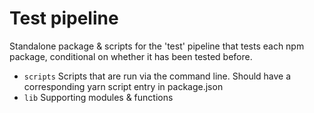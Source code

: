 # Test pipeline

Standalone package & scripts for the 'test' pipeline that tests each npm package, conditional on whether it has been tested before.

- `scripts` Scripts that are run via the command line. Should have a corresponding yarn script entry in package.json
- `lib` Supporting modules & functions
